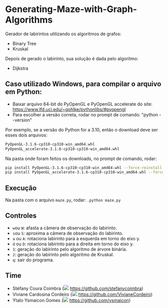 # Generating-Maze-with-Graph-Algorithms
Gerador de labirintos utilizando os algoritmos de grafos:
- Binary Tree
- Kruskal

Depois de gerado o labirinto, sua solução é dada pelo algoritmo:
- Dijkstra

## Caso utilizado Windows, para compilar o arquivo em Python:
- Baixar arquivo 64-bit do PyOpenGL e PyOpenGL accelerate do site: https://www.lfd.uci.edu/~gohlke/pythonlibs/#pyopengl
- Para escolher a versão correta, rodar no prompt de comando: "python --version"

Por exemplo, se a versão do Python for a 3.10, então o download deve ser esses dois arquivos:
```bash
PyOpenGL-3.1.6-cp310-cp310-win_amd64.whl
PyOpenGL_accelerate-3.1.6-cp310-cp310-win_amd64.whl
```
Na pasta onde foram feitos os downloads, no prompt de comando, rodar:
```bash
pip install PyOpenGL-3.1.6-cp310-cp310-win_amd64.whl --force-reinstall
pip install PyOpenGL_accelerate-3.1.6-cp310-cp310-win_amd64.whl --force-reinstall
```

## Execução
Na pasta com o arquivo `maze.py`, rodar: `.python maze.py`

## Controles
- `w`ou `W`: afasta a câmera de observação do labirinto.
- `s`ou `S`: aproxima a câmera de observação do labirinto.
- `a` ou `A`: rotaciona labirinto para a esquerda em torno do eixo y.
- `d` ou `D`: rotaciona labirinto para a direita em torno do eixo y.
- `1`: geração do labirinto pelo algoritmo de árvore binária.
- `2`: geração do labirinto pelo algoritmo de Kruskal.
- `q`: sair do programa.

## Time
* Stéfany Coura Coimbra (<img src="https://img.icons8.com/ios-glyphs/30/000000/github.png"/> https://github.com/stefanycoimbra)
* Viviane Cardosina Cordeiro (<img src="https://img.icons8.com/ios-glyphs/30/000000/github.png"/> https://github.com/VivianeCordeiro)
* Ytalo Ysmaicon Gomes (<img src="https://img.icons8.com/ios-glyphs/30/000000/github.png"/> https://github.com/ysmaicon)
